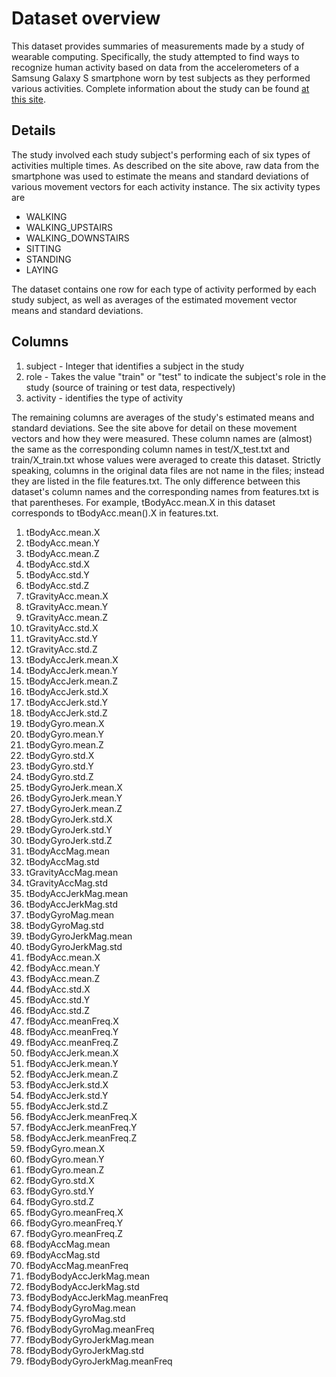# Dataset overview
This dataset provides summaries of measurements made by a study of wearable computing. Specifically, the study attempted to find ways to recognize human activity based on data from the accelerometers of a Samsung Galaxy S smartphone worn by test subjects as they performed various activities. Complete information about the study can be found [at this site](http://archive.ics.uci.edu/ml/datasets/Human+Activity+Recognition+Using+Smartphones).

## Details
The study involved each study subject's performing each of six types of activities multiple times. As described on the site above, raw data from the smartphone was used to estimate the means and standard deviations of various movement vectors for each activity instance. The six activity types are
* WALKING
* WALKING_UPSTAIRS
* WALKING_DOWNSTAIRS
* SITTING
* STANDING
* LAYING

The dataset contains one row for each type of activity performed by each study subject, as well as averages of the estimated movement vector means and standard deviations.

## Columns
1. subject - Integer that identifies a subject in the study
1. role - Takes the value "train" or "test" to indicate the subject's role in the study (source of training or test data, respectively)
1. activity - identifies the type of activity

The remaining columns are averages of the study's estimated means and standard deviations. See the site above for detail on these movement vectors and how they were measured. These column names are (almost) the same as the corresponding column names in test/X_test.txt and train/X_train.txt whose values were averaged to create this dataset. Strictly speaking, columns in the original data files are not name in the files; instead they are listed in the file features.txt. The only difference between this dataset's column names and the corresponding names from features.txt is that parentheses. For example, tBodyAcc.mean.X in this dataset corresponds to tBodyAcc.mean().X in features.txt.

1. tBodyAcc.mean.X              
1. tBodyAcc.mean.Y              
1. tBodyAcc.mean.Z              
1. tBodyAcc.std.X               
1. tBodyAcc.std.Y               
1. tBodyAcc.std.Z               
1. tGravityAcc.mean.X           
1. tGravityAcc.mean.Y           
1. tGravityAcc.mean.Z           
1. tGravityAcc.std.X            
1. tGravityAcc.std.Y            
1. tGravityAcc.std.Z            
1. tBodyAccJerk.mean.X          
1. tBodyAccJerk.mean.Y          
1. tBodyAccJerk.mean.Z          
1. tBodyAccJerk.std.X           
1. tBodyAccJerk.std.Y           
1. tBodyAccJerk.std.Z           
1. tBodyGyro.mean.X             
1. tBodyGyro.mean.Y             
1. tBodyGyro.mean.Z             
1. tBodyGyro.std.X              
1. tBodyGyro.std.Y              
1. tBodyGyro.std.Z              
1. tBodyGyroJerk.mean.X         
1. tBodyGyroJerk.mean.Y         
1. tBodyGyroJerk.mean.Z         
1. tBodyGyroJerk.std.X          
1. tBodyGyroJerk.std.Y          
1. tBodyGyroJerk.std.Z          
1. tBodyAccMag.mean             
1. tBodyAccMag.std              
1. tGravityAccMag.mean          
1. tGravityAccMag.std           
1. tBodyAccJerkMag.mean         
1. tBodyAccJerkMag.std          
1. tBodyGyroMag.mean            
1. tBodyGyroMag.std             
1. tBodyGyroJerkMag.mean        
1. tBodyGyroJerkMag.std         
1. fBodyAcc.mean.X              
1. fBodyAcc.mean.Y              
1. fBodyAcc.mean.Z              
1. fBodyAcc.std.X               
1. fBodyAcc.std.Y               
1. fBodyAcc.std.Z               
1. fBodyAcc.meanFreq.X          
1. fBodyAcc.meanFreq.Y          
1. fBodyAcc.meanFreq.Z          
1. fBodyAccJerk.mean.X          
1. fBodyAccJerk.mean.Y          
1. fBodyAccJerk.mean.Z          
1. fBodyAccJerk.std.X           
1. fBodyAccJerk.std.Y           
1. fBodyAccJerk.std.Z           
1. fBodyAccJerk.meanFreq.X      
1. fBodyAccJerk.meanFreq.Y      
1. fBodyAccJerk.meanFreq.Z      
1. fBodyGyro.mean.X             
1. fBodyGyro.mean.Y             
1. fBodyGyro.mean.Z             
1. fBodyGyro.std.X              
1. fBodyGyro.std.Y              
1. fBodyGyro.std.Z              
1. fBodyGyro.meanFreq.X         
1. fBodyGyro.meanFreq.Y         
1. fBodyGyro.meanFreq.Z         
1. fBodyAccMag.mean             
1. fBodyAccMag.std              
1. fBodyAccMag.meanFreq         
1. fBodyBodyAccJerkMag.mean     
1. fBodyBodyAccJerkMag.std      
1. fBodyBodyAccJerkMag.meanFreq 
1. fBodyBodyGyroMag.mean        
1. fBodyBodyGyroMag.std         
1. fBodyBodyGyroMag.meanFreq    
1. fBodyBodyGyroJerkMag.mean    
1. fBodyBodyGyroJerkMag.std     
1. fBodyBodyGyroJerkMag.meanFreq

